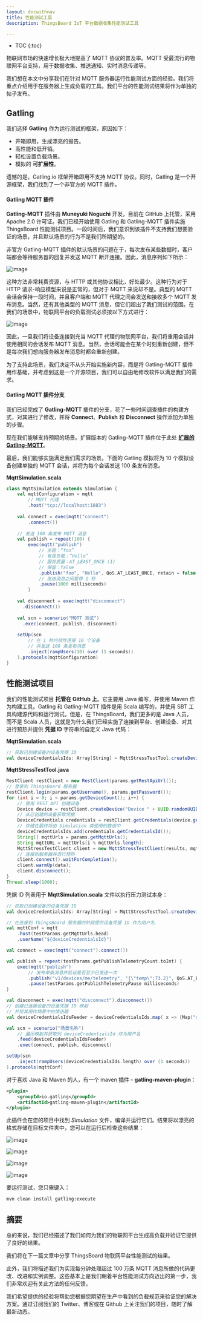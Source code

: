 ```yaml
---
layout: docwithnav
title: 性能测试工具
description: ThingsBoard IoT 平台数据收集性能测试工具

---
```


* TOC
{:toc}

物联网市场的快速增长极大地提高了 MQTT 协议的普及率。MQTT 受最流行的物联网平台支持，用于数据收集、推送通知、实时消息传递等。

我们想在本文中分享我们在针对 MQTT 服务器运行性能测试方面的经验。我们将重点介绍用于在服务器上生成负载的工具。我们平台的性能测试结果将作为单独的帖子发布。

## Gatling

我们选择 **Gatling** 作为运行测试的框架，原因如下：

* 开箱即用，生成漂亮的报告。
* 高性能和低开销。
* 轻松设置负载场景。
* 模拟的 **可扩展性**。

遗憾的是，Gatling.io 框架开箱即用不支持 MQTT 协议。同时，Gatling 是一个开源框架，我们找到了一个非官方的 MQTT 插件。

#### Gatling MQTT 插件

**Gatling-MQTT** 插件由 **Muneyuki Noguchi** 开发，目前在 GitHub 上托管，采用 Apache 2.0 许可证。我们已经开始使用 Gatling 和 Gatling-MQTT 插件实施 ThingsBoard 性能测试项目。一段时间后，我们意识到该插件不支持我们想要验证的场景，并且默认场景的行为不是我们所期望的。

非官方 Gatling-MQTT 插件的默认场景的问题在于，每次发布某些数据时，客户端都会等待服务器的回复并发送 MQTT 断开连接。因此，消息序列如下所示：

![image](/images/reference/performance-tools/connect-publish-disconnect.png)

这种方法非常耗费资源，与 HTTP 或其他协议相比，好处最少。这种行为对于 HTTP 请求-响应模型来说是正常的，但对于 MQTT 来说却不是。典型的 MQTT 会话会保持一段时间，并且客户端和 MQTT 代理之间会发送和接收多个 MQTT 发布消息。当然，还有其他类型的 MQTT 消息，但它们超出了我们测试的范围。在我们的场景中，物联网平台的负载测试必须按以下方式进行：

![image](/images/reference/performance-tools/connect-publish-publish-publish-disconnect.png)

因此，一旦我们将设备连接到充当 MQTT 代理的物联网平台，我们将重用会话并使用相同的会话发布 MQTT 消息。当然，会话可能会在某个时刻重新创建，但不是每次我们想向服务器发布消息时都会重新创建。

为了支持此场景，我们决定不从头开始实施新内容，而是将 Gatling-MQTT 插件用作基础，并考虑到这是一个开源项目，我们可以自由地修改软件以满足我们的需求。

#### Gatling MQTT 插件分支

我们已经完成了 **Gatling-MQTT** 插件的分支，花了一些时间调查插件的构建方式，对其进行了修改，并将 **Connect**、**Publish** 和 **Disconnect** 操作添加为单独的步骤。

现在我们能够支持预期的场景。扩展版本的 Gatling-MQTT 插件位于此处 [**扩展的 Gatling-MQTT**](https://github.com/thingsboard/gatling-mqtt)。

最后，我们能够实施满足我们需求的场景。下面的 Gatling 模拟将为 10 个模拟设备创建单独的 MQTT 会话，并将为每个会话发送 100 条发布消息。

**MqttSimulation.scala**

```scala
class MqttSimulation extends Simulation {
    val mqttConfiguration = mqtt
        // MQTT 代理
        .host("tcp://localhost:1883")
    
    val connect = exec(mqtt("connect")
        .connect())
    
    // 发送 100 条发布 MQTT 消息
    val publish = repeat(100) {
        exec(mqtt("publish")
            // 主题：“foo”
            // 有效负载：“Hello”
            // 服务质量：AT_LEAST_ONCE (1)
            // 保留：false
            .publish("foo", "Hello", QoS.AT_LEAST_ONCE, retain = false))
            // 发送消息之间暂停 1 秒
            .pause(1000 milliseconds)
        }
    
    val disconnect = exec(mqtt("disconnect")
      .disconnect())
    
    val scn = scenario("MQTT 测试")
      .exec(connect, publish, disconnect)
    
    setUp(scn
        // 在 1 秒内线性连接 10 个设备
        // 并发送 100 条发布消息
        .inject(rampUsers(10) over (1 seconds))
    ).protocols(mqttConfiguration)
}
```

## 性能测试项目

我们的性能测试项目 **托管在 GitHub 上**。它主要用 Java 编写，并使用 Maven 作为构建工具。Gatling 和 Gatling-MQTT 插件是用 Scala 编写的，并使用 SBT 工具构建源代码和运行测试。但是，在 ThingsBoard，我们更多的是 Java 人员，而不是 Scala 人员，这就是为什么我们已经实施了连接到平台、创建设备、对其进行预热并提供 **凭据 ID** 字符串的自定义 Java 代码：

**MqttSimulation.scala**

```scala
// 获取已创建设备的设备凭据 ID
val deviceCredentialsIds: Array[String] = MqttStressTestTool.createDevices(testParams).asScala.toArray
```

**MqttStressTestTool.java**

```java
RestClient restClient = new RestClient(params.getRestApiUrl());
// 登录到 ThingsBoard 服务器
restClient.login(params.getUsername(), params.getPassword());
for (int i = 0; i < params.getDeviceCount(); i++) {
    // 使用 REST API 创建设备
    Device device = restClient.createDevice("Device " + UUID.randomUUID());
    // 从已创建的设备获取凭据
    DeviceCredentials credentials = restClient.getCredentials(device.getId());
    // 存储在最终将由 Simulation 类使用的数组中    
    deviceCredentialsIds.add(credentials.getCredentialsId());
    String[] mqttUrls = params.getMqttUrls();
    String mqttURL = mqttUrls[i % mqttUrls.length];
    MqttStressTestClient client = new MqttStressTestClient(results, mqttURL, credentials.getCredentialsId());
    // 连接到服务器并进行预热
    client.connect().waitForCompletion();
    client.warmUp(data);
    client.disconnect();
}
Thread.sleep(1000);
```

凭据 ID 列表用于 **MqttSimulation.scala** 文件以执行压力测试本身：

```scala
// 获取已创建设备的设备凭据 ID
val deviceCredentialsIds: Array[String] = MqttStressTestTool.createDevices(testParams).asScala.toArray

// 在连接到 ThingsBoard 服务器的阶段提供设备凭据 ID 作为用户名
val mqttConf = mqtt
    .host(testParams.getMqttUrls.head)
    .userName("${deviceCredentialsId}")

val connect = exec(mqtt("connect").connect())

val publish = repeat(testParams.getPublishTelemetryCount.toInt) {
    exec(mqtt("publish") 
        // 发布单条消息并验证是否至少已发送一次
        .publish("v1/devices/me/telemetry", "{\"temp\":73.2}", QoS.AT_LEAST_ONCE, retain = false))
        .pause(testParams.getPublishTelemetryPause milliseconds)
}

val disconnect = exec(mqtt("disconnect").disconnect())
// 创建已连接设备的设备凭据 ID 映射
// 并将其用作场景中的馈送器
val deviceCredentialsIdsFeeder = deviceCredentialsIds.map( x => {Map("deviceCredentialsId" -> x)})

val scn = scenario("场景名称")
    // 遍历映射并获取列 deviceCredentialsId 作为用户名
    .feed(deviceCredentialsIdsFeeder)
    .exec(connect, publish, disconnect)

setUp(scn
    .inject(rampUsers(deviceCredentialsIds.length) over (1 seconds))
).protocols(mqttConf)
```

对于喜欢 Java 和 Maven 的人，有一个 maven 插件 - **gatling-maven-plugin**：

```xml
<plugin>
    <groupId>io.gatling</groupId>
    <artifactId>gatling-maven-plugin</artifactId>
</plugin>
```

此插件会在您的项目中找到 *Simulation* 文件，编译并运行它们。结果将以漂亮的格式存储在目标文件夹中，您可以在运行后检查这些结果：

![image](/images/reference/performance-tools/gatling-indicators.png)

![image](/images/reference/performance-tools/gatling-statistics.png)

![image](/images/reference/performance-tools/gatling-number-of-requests-per-second.png)

![image](/images/reference/performance-tools/gatling-number-of-responses-per-second.png)

要运行测试，您只需键入：

```bash
mvn clean install gatling:execute
```

## 摘要

总的来说，我们已经描述了我们如何为我们的物联网平台生成高负载并验证它提供了良好的结果。

我们将在下一篇文章中分享 ThingsBoard 物联网平台性能测试的结果。

此外，我们将描述我们为实现每分钟处理超过 100 万条 MQTT 消息所做的代码更改、改进和实例调整。这些基本上是我们朝着平台性能测试方向迈出的第一步，我们非常欢迎有关此方法的任何反馈。

我们希望提供的经验将帮助您根据您期望在生产中看到的负载规范来验证您的解决方案。通过订阅我们的 Twitter、博客或在 Github 上关注我们的项目，随时了解最新动态。